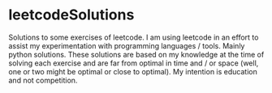 # leetcodeSolutions
Solutions to some exercises of leetcode. I am using leetcode in an effort to assist my experimentation with programming languages / tools. Mainly python solutions. These solutions are based on my knowledge at the time of solving each exercise and are far from optimal in time and / or space (well, one or two might be optimal or close to optimal). My intention is education and not competition.
